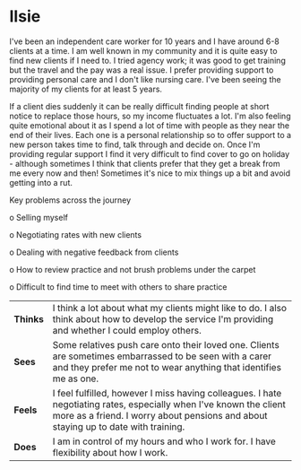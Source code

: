 # Ilsie

I've been an independent care worker for 10 years and I have around 6-8 clients at a time. I am well known in my community and it is quite easy to find new clients if I need to. I tried agency work; it was good to get training but the travel and the pay was a real issue. I prefer providing support to providing personal care and I don't like nursing care. I've been seeing the majority of my clients for at least 5 years.

If a client dies suddenly it can be really difficult finding people at short notice to replace those hours, so my income fluctuates a lot. I'm also feeling quite emotional about it as I spend a lot of time with people as they near the end of their lives. Each one is a personal relationship so to offer support to a new person takes time to find, talk through and decide on. Once I'm providing regular support I find it very difficult to find cover to go on holiday - although sometimes I think that clients prefer that they get a break from me every now and then! Sometimes it's nice to mix things up a bit and avoid getting into a rut.

Key problems across the journey

o   Selling myself

o   Negotiating rates with new clients

o   Dealing with negative feedback from clients

o   How to review practice and not brush problems under the carpet

o   Difficult to find time to meet with others to share practice



|            |                                                                                                                                                                                                          |
| ---------- | -------------------------------------------------------------------------------------------------------------------------------------------------------------------------------------------------------- |
| **Thinks** | I think a lot about what my clients might like to do. I also think about how to develop the service I'm providing and whether I could employ others.                                                     |
| **Sees**   | Some relatives push care onto their loved one. Clients are sometimes embarrassed to be seen with a carer and they prefer me not to wear anything that identifies me as one.                              |
| **Feels**  | I feel fulfilled, however I miss having colleagues. I hate negotiating rates, especially when I've known the client more as a friend. I worry about pensions and about staying up to date with training. |
| **Does**   | I am in control of my hours and who I work for. I have flexibility about how I work.                                                                                                                     |
